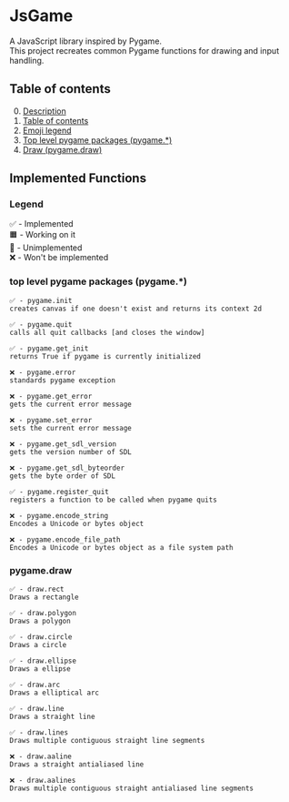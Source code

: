 # JsGame

A JavaScript library inspired by Pygame.  
This project recreates common Pygame functions for drawing and input handling.

## Table of contents

0. [Description](#jsgame)
1. [Table of contents](#table-of-contents)
2. [Emoji legend](#legend)
3. [Top level pygame packages (pygame.*)](#top-level-pygame-packages-pygame)
4. [Draw (pygame.draw)](#pygamedraw)

## Implemented Functions
### Legend
✅ - Implemented<br>
🟧 - Working on it<br>
🔳 - Unimplemented<br>
❌ - Won't be implemented<br>

### top level pygame packages (pygame.*)
```
✅ - pygame.init
creates canvas if one doesn't exist and returns its context 2d

✅ - pygame.quit
calls all quit callbacks [and closes the window]

✅ - pygame.get_init
returns True if pygame is currently initialized

❌ - pygame.error
standards pygame exception

❌ - pygame.get_error
gets the current error message

❌ - pygame.set_error
sets the current error message

❌ - pygame.get_sdl_version
gets the version number of SDL

❌ - pygame.get_sdl_byteorder
gets the byte order of SDL

✅ - pygame.register_quit
registers a function to be called when pygame quits

❌ - pygame.encode_string
Encodes a Unicode or bytes object

❌ - pygame.encode_file_path
Encodes a Unicode or bytes object as a file system path
```

### pygame.draw
```
✅ - draw.rect
Draws a rectangle

✅ - draw.polygon
Draws a polygon

✅ - draw.circle
Draws a circle

✅ - draw.ellipse
Draws a ellipse

✅ - draw.arc
Draws a elliptical arc

✅ - draw.line
Draws a straight line

✅ - draw.lines
Draws multiple contiguous straight line segments

❌ - draw.aaline
Draws a straight antialiased line

❌ - draw.aalines
Draws multiple contiguous straight antialiased line segments
```